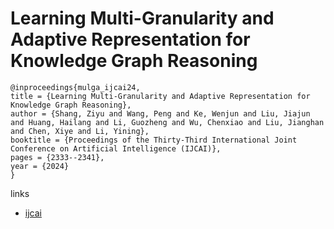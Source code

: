 # Learning Multi-Granularity and Adaptive Representation for Knowledge Graph Reasoning

```
@inproceedings{mulga_ijcai24,
title = {Learning Multi-Granularity and Adaptive Representation for Knowledge Graph Reasoning},
author = {Shang, Ziyu and Wang, Peng and Ke, Wenjun and Liu, Jiajun and Huang, Hailang and Li, Guozheng and Wu, Chenxiao and Liu, Jianghan and Chen, Xiye and Li, Yining},
booktitle = {Proceedings of the Thirty-Third International Joint Conference on Artificial Intelligence (IJCAI)},
pages = {2333--2341},
year = {2024}
}
```

links
- [ijcai](https://www.ijcai.org/proceedings/2024/258)
